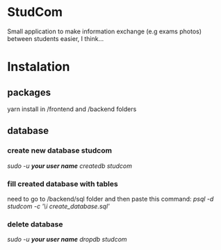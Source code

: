 # StudCom

Small application to make information exchange (e.g exams photos) between students easier, I think...


# Instalation

## packages
yarn install in /frontend and /backend folders

## database
### create new database studcom  
*sudo -u **your user name** createdb studcom*

### fill created database with tables
need to go to /backend/sql folder and then paste this command: *psql -d studcom -c '\i create_database.sql'*

### delete database 
*sudo -u **your user name** dropdb studcom*
